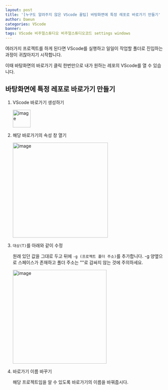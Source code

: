 ```yaml
---
layout: post
title: '[누구도 알려주지 않은 VScode 꿀팁] 바탕화면에 특정 레포로 바로가기 만들기'
author: Daeun
categories: VScode
banner:
tags: VScode 비주얼스튜디오 비주얼스튜디오코드 settings windows
---
```


여러가지 프로젝트를 하게 된다면 VScode를 실행하고 일일이 작업할 폴더로 진입하는 과정이 귀찮아지기 시작합니다.

이때 바탕화면의 바로가기 클릭 한번만으로 내가 원하는 레포의 VScode를 열 수 있습니다.

## 바탕화면에 특정 레포로 바로가기 만들기

1. VScode 바로가기 생성하기
   
    <img width="56" alt="image" src="https://github.com/Splanky0314/splanky0314.github.io/assets/79370538/dabb9285-a953-46fd-91ff-1193f4c16f7c">

2. 해당 바로가기의 속성 창 열기
   
    <img width="301" alt="image" src="https://github.com/Splanky0314/splanky0314.github.io/assets/79370538/e91157ea-4102-40f6-9f82-bda43609cfb3">

3. `대상(T)`를 아래와 같이 수정
   
   원래 있던 값을 그대로 두고 뒤에 `-g (프로젝트 폴더 주소)`를 추가합니다. -g 양옆으로 스페이스가 존재하고 폴더 주소는 ""로 감싸지 않는 것에 주의하세요.

    <img width="297" alt="image" src="https://github.com/Splanky0314/splanky0314.github.io/assets/79370538/fd0634a2-2635-42c4-9f96-d4b3597f5f4b">

4. 바로가기 이름 바꾸기

    해당 프로젝트임을 알 수 있도록 바로가기의 이름을 바꿔줍시다.